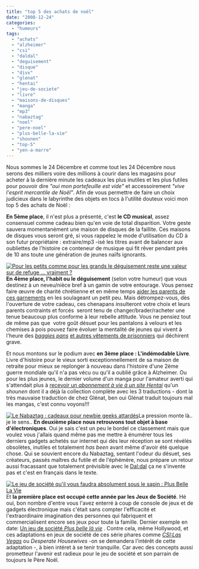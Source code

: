 ```yaml
---
title: "top 5 des achats de noël"
date: "2008-12-24"
categories: 
  - "humeurs"
tags: 
  - "achats"
  - "alzheimer"
  - "csi"
  - "daldal"
  - "deguisement"
  - "disque"
  - "divx"
  - "glenat"
  - "hentai"
  - "jeu-de-societe"
  - "livre"
  - "maisons-de-disques"
  - "manga"
  - "mp3"
  - "nabaztag"
  - "noel"
  - "pere-noel"
  - "plus-belle-la-vie"
  - "shounen"
  - "top-5"
  - "yen-a-marre"
---
```


Nous sommes le 24 Décembre et comme tout les 24 Décembre nous serons des milliers voire des millions à courir dans les magasins pour acheter à la dernière minute les cadeaux les plus inutiles et les plus futiles pour pouvoir dire _"oui mon portefeuille est vide"_ et accessoirement _"vive l'esprit mercantile de Noël"_. Afin de vous permettre de faire un choix judicieux dans le labyrinthe des objets en tocs à l'utilité douteux voici mon top 5 des achats de Noël :

**En 5ème place**, il n'est plus a présenté, c'est **le CD musical**, assez consensuel comme cadeau bien qu'en voie de total disparition. Votre geste sauvera momentanément une maison de disques de la faillite. Ces maisons de disques vous seront gré, si vous rappelez le mode d'utilisation du CD à son futur propriétaire : extraire/mp3 -isé les titres avant de balancer aux oubliettes de l'histoire ce conteneur de musique qui fit rêver pendant près de 10 ans toute une génération de jeunes naïfs ignorants.

[![](images/wonder-woman-150x150.jpg "Pour les petits comme pour les grands le déguisement reste une valeur sur de refuge ... vraiment ?")](http://www.nyamsprod.com/blog/wp-content/uploads/2008/12/wonder-woman.jpg)**En 4ème place, l'habit ou le déguisement** (selon votre humeur) que vous destinez à un neveu/nièce bref à un gamin de votre entourage. Vous pensez faire œuvre de charité chrétienne et en même temps [aider les parents de ces garnements](http://www.thinkgeek.com/tshirts-apparel/unisex/frustrations/58f5/zoom/ "Voici un t-shirt qui devrait leur permettre de restaurer le rôle des parents au sein de la famille") en les soulageant un petit peu. Mais détrompez-vous, dès l'ouverture de votre cadeau, ces chenapans insulteront votre choix et leurs parents contraints et forcés  seront tenu de changer/brader/racheter une tenue beaucoup plus conforme à leur rebelle attitude. Vous ne pensiez tout de même pas que  votre goût désuet pour les pantalons à velours et les chemises à pois pouvez faire évoluer la mentalité de jeunes qui vivent à l'heure des _[baggies pans](http://blogues.cyberpresse.ca/hetu/?p=70412997 "Oui porter des baggy peut vous amener en prison sans passer par la case départ")_ [et autres vêtements de prisonniers](http://blogues.cyberpresse.ca/hetu/?p=70412997 "Oui porter un baggy pans peut vous amener en prison sans passer par la case départ") qui déchirent grave.

Et nous montons sur le podium avec **en 3ème place : L'indémodable Livre**. Livre d'histoire pour le vieux sorti exceptionnellement de sa maison de retraite pour mieux se replonger à nouveau dans l'histoire d'une 2ème guerre mondiale qu'il n'a pas vécu ou qu'il a oublié grâce à Alzheimer. Ou pour les plus jeunes, le dernier volume d'un manga pour l'amateur averti qui s'attendait plus à [recevoir un _abonnement à vie à un site Hentai_](http://saxodvd.com/page/public_catalog.html?&c=88&synergie=hetero&id=20368&id_product=1&langue=fr&exe_name=saxo.exe&tracker=coursedenoel "Prendre un abonnement pour avoir de l'Hentai ça c'est un cadeau") qu'un _shounen_ dont il a déjà la collection complète avec les 3 traductions - dont la très mauvaise traduction de chez Glénat, ben oui Glénat traduit toujours mal les mangas, c'est connu voyons!!!

[![](images/nabaztag-156-150x150.jpg "Le Nabaztag : cadeaux pour newbie geeks attardés")](http://www.nyamsprod.com/blog/wp-content/uploads/2008/12/nabaztag-156.jpg)La pression monte là.. je le sens.. **En deuxième place nous retrouvons tout objet à base d'électroniques**. Oui je sais c'est un peu le bordel ce classement mais que voulez vous j'allais quand même pas me mettre à énumérer tous les derniers gadgets achetés sur internet qui dès leur réception se sont révélés obsolètes, inutiles et totalement _has been_ avant même d'avoir été quelque chose. Qui se souvient encore du Nabaztag, sentant l'odeur du désuet, ses créateurs, passés maîtres du futile et de l'éphémère, nous prépare un retour aussi fracassant que totalement prévisible avec le [Dal:dal](http://www.violet.net/daldal-la-lampe-qui-transforme_internet-en-lumieres.html "La nouvelle lampe connecté au net... pour vous éclairer") ça ne s'invente pas et c'est en français dans le texte.

[![Le jeu de société qu'il vous faudra absolument sous le sapin : Plus Belle La Vie](images/plus-belle-la-vie-150x150.jpg "Le jeu de société qu'il vous faudra absolument sous le sapin : Plus Belle La Vie")](http://www.nyamsprod.com/blog/wp-content/uploads/2008/12/plus-belle-la-vie.jpg)Et **la première place est occupé cette année par les Jeux de Société**. Hé oui, bon nombre d'entre vous l'avez enterré à coup de console de jeux et de gadgets électronique mais c'était sans compter l'efficacité et l'extraordinaire imagination des personnes qui fabriquent et commercialisent encore ses jeux pour toute la famille. Dernier exemple en date: [Un jeu de société _Plus belle là vie_](http://www.plusbellelavie.fr/boutique/product_info.php?products_id=69 "Le jeu de société plus belle la vie") . Contre cela, même Hollywood, et ces adaptations en jeux de société de ces série phares comme _[CSI:Las Vegas](http://www.geeksworld.org/strip_706.html "CSI:Internet the next Geek's Thing")_ ou _Desperate Housewives_ -on se demandera l'intérêt de cette adaptation -, à bien intéret à se tenir tranquille. Car avec des concepts aussi prometteur l'avenir est radieux pour le jeu de société et son parrain de toujours le Père Noël.
